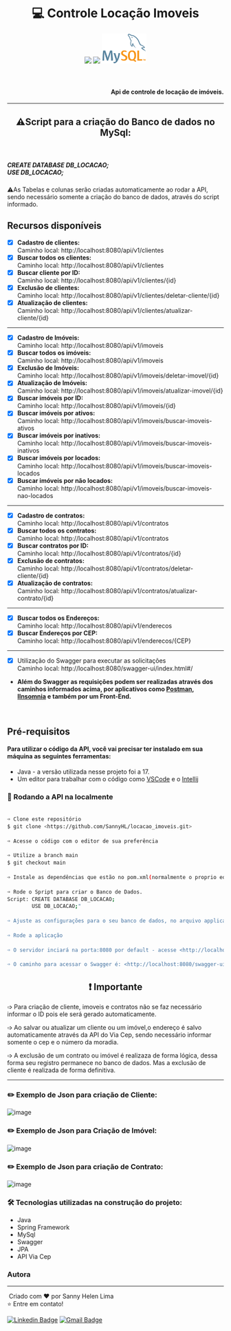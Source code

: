 
<h1 align="center">💻 Controle Locação Imoveis</h1>

<div align="center"><img src="https://cdn.jsdelivr.net/gh/devicons/devicon/icons/java/java-original-wordmark.svg" height="70px"/>
<img src="https://cdn.jsdelivr.net/gh/devicons/devicon/icons/spring/spring-original.svg" height="70px"/>
<img src="https://raw.githubusercontent.com/docker-library/docs/c408469abbac35ad1e4a50a6618836420eb9502e/mysql/logo.png" height="70px"/></div>
<br>
<br>
<h4 align="right">Api de controle de locação de imóveis.</h4>

---------------------------------

<h2 align="center">⚠️Script para a criação do Banco de dados no MySql:</h2> 
<br>
<h5>CREATE DATABASE DB_LOCACAO; <br> USE DB_LOCACAO;</h5>
⚠️As Tabelas e colunas serão criadas automaticamente ao rodar a API, sendo necessário somente a criação do banco de dados, através do script informado.

<br>
<h2>Recursos disponíveis</h2>

- [x] **Cadastro de clientes:**
<br>Caminho local: http://localhost:8080/api/v1/clientes
- [X] **Buscar todos os clientes:**
<br>Caminho local: http://localhost:8080/api/v1/clientes
- [X] **Buscar cliente por ID:**
<br>Caminho local: http://localhost:8080/api/v1/clientes/{id}
- [x] **Exclusão de clientes:**
<br>Caminho local: http://localhost:8080/api/v1/clientes/deletar-cliente/{id}
- [X] **Atualização de clientes:**
<br>Caminho local: http://localhost:8080/api/v1/clientes/atualizar-cliente/{id}
-----------------------------
- [x] **Cadastro de Imóveis:**
<br>Caminho local: http://localhost:8080/api/v1/imoveis
- [X] **Buscar todos os imóveis:**
<br>Caminho local: http://localhost:8080/api/v1/imoveis
- [x] **Exclusão de Imóveis:**
<br>Caminho local: http://localhost:8080/api/v1/imoveis/deletar-imovel/{id}
- [X] **Atualização de Imóveis:**
<br>Caminho local: http://localhost:8080/api/v1/imoveis/atualizar-imovel/{id}
- [X] **Buscar imóveis por ID:**
<br>Caminho local: http://localhost:8080/api/v1/imoveis/{id}
- [X] **Buscar imóveis por ativos:**
<br>Caminho local: http://localhost:8080/api/v1/imoveis/buscar-imoveis-ativos
- [X] **Buscar imóveis por inativos:**
<br>Caminho local: http://localhost:8080/api/v1/imoveis/buscar-imoveis-inativos
- [X] **Buscar imóveis por locados:**
<br>Caminho local: http://localhost:8080/api/v1/imoveis/buscar-imoveis-locados
- [X] **Buscar imóveis por não locados:**
<br>Caminho local: http://localhost:8080/api/v1/imoveis/buscar-imoveis-nao-locados
------------------------------
- [x] **Cadastro de contratos:**
<br>Caminho local: http://localhost:8080/api/v1/contratos
- [X] **Buscar todos os contratos:**
<br>Caminho local: http://localhost:8080/api/v1/contratos
- [X] **Buscar contratos por ID:**
<br>Caminho local: http://localhost:8080/api/v1/contratos/{id}
- [x] **Exclusão de contratos:**
<br>Caminho local: http://localhost:8080/api/v1/contratos/deletar-cliente/{id}
- [X] **Atualização de contratos:**
<br>Caminho local: http://localhost:8080/api/v1/contratos/atualizar-contrato/{id}
------------------------------
- [X] **Buscar todos os Endereços:**
<br>Caminho local: http://localhost:8080/api/v1/enderecos
- [X] **Buscar Endereços por CEP:**
<br>Caminho local: http://localhost:8080/api/v1/enderecos/{CEP}
------------------------------
- [X] Utilização do Swagger para executar as solicitações
<br>Caminho local: http://localhost:8080/swagger-ui/index.html#/<br>

- **Além do Swagger as requisições podem ser realizadas através dos caminhos informados acima, por aplicativos como [Postman](https://www.postman.com/), [IInsomnia](https://insomnia.rest/download) e também por um Front-End.**
<br>

<h2>Pré-requisitos</h2>

#### Para utilizar o código da API, você vai precisar ter instalado em sua máquina as seguintes ferramentas:
- Java - a versão utilizada nesse projeto foi a 17.
- Um editor para trabalhar com o código como [VSCode](https://code.visualstudio.com/) e o [Intellij](https://www.jetbrains.com/idea/download)

### 🎲 Rodando a API na localmente

```bash

➩ Clone este repositório
$ git clone <https://github.com/SannyHL/locacao_imoveis.git>

➩ Acesse o código com o editor de sua preferência

➩ Utilize a branch main
$ git checkout main

➩ Instale as dependências que estão no pom.xml(normalmente o proprio editor instala as dependências)

➩ Rode o Spript para criar o Banco de Dados. 
Script: CREATE DATABASE DB_LOCACAO; 
        USE DB_LOCACAO;"

➩ Ajuste as configurações para o seu banco de dados, no arquivo application.properties que se encontra dentro da pasta resource. 

➩ Rode a aplicação

➩ O servidor inciará na porta:8080 por default - acesse <http://localhost:8080>

➩ O caminho para acessar o Swagger é: <http://localhost:8080/swagger-ui/index.html#/>

```

<h2 align="center">❗ Importante<br></h2>

➩ Para criação de cliente, imoveis e contratos não se faz necessário informar o ID pois ele será gerado automaticamente.

➩ Ao salvar ou atualizar um cliente ou um imóvel,o endereço é salvo automaticamente através da API do Via Cep, sendo
necessário informar somente o cep e o número da moradia.

➩ A exclusão de um contrato ou imóvel é realizaza de forma lógica, dessa forma seu registro permanece no banco de dados. 
Mas a exclusão de cliente é realizada de forma definitiva. <br>

-----------------------------------

<h3>✏️ Exemplo de Json para criação de Cliente:<br></h3>

![image](https://user-images.githubusercontent.com/104280692/213899057-770d4a27-417f-4ccb-94d2-1c7c66905e2a.png)

<h3>✏️ Exemplo de Json para Criação de Imóvel:<br></h3>

![image](https://user-images.githubusercontent.com/104280692/213899141-154d563c-753d-4b06-af44-7c8de996d64a.png)

<h3>✏️ Exemplo de Json para criação de Contrato:<br></h3>

![image](https://user-images.githubusercontent.com/104280692/213900448-3a83df3b-f487-4218-9e31-c83ee43fee62.png)



### 🛠 Tecnologias utilizadas na construção do projeto:

- Java
- Spring Framework
- MySql
- Swagger
- JPA
- API Via Cep


### Autora
---

<img src="https://user-images.githubusercontent.com/104280692/194205159-83b3bca2-3f59-40cd-b909-9bb0b8e40825.png" width="250px;" alt=""/>
Criado com ❤️ por Sanny Helen Lima <br>
⭐ Entre em contato!
<br>


[![Linkedin Badge](https://img.shields.io/badge/-SannyHL-blue?style=flat-square&logo=Linkedin&logoColor=white&link=https://www.linkedin.com/in/sannyhelenlima/)](https://www.linkedin.com/in/sannyhelenlima) 
[![Gmail Badge](https://img.shields.io/badge/-sannyhelenlima@gmail.com-c14438?style=flat-square&logo=Gmail&logoColor=white&link=mailto:sannyhelenlima@gmail.com)](mailto:sannyhelenlima@gmail.com)
